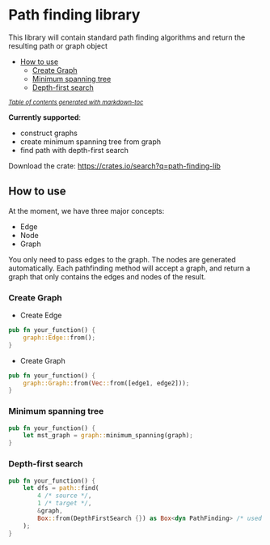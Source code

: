 # Path finding library

This library will contain standard path finding algorithms and return the resulting path or graph object

- [How to use](#how-to-use)
    * [Create Graph](#create-graph)
    * [Minimum spanning tree](#minimum-spanning-tree)
    * [Depth-first search](#depth-first-search)

<small><i><a href='http://ecotrust-canada.github.io/markdown-toc/'>Table of contents generated with markdown-toc</a></i></small>

<b>Currently supported</b>:
- construct graphs
- create minimum spanning tree from graph
- find path with depth-first search

Download the crate: https://crates.io/search?q=path-finding-lib

## How to use
At the moment, we have three major concepts:
- Edge
- Node
- Graph

You only need to pass edges to the graph. The nodes are generated automatically. Each pathfinding method will accept a graph,
and return a graph that only contains the edges and nodes of the result.

### Create Graph

- Create Edge
```rust
pub fn your_function() {
    graph::Edge::from();
}
```

- Create Graph

```rust
pub fn your_function() {
    graph::Graph::from(Vec::from([edge1, edge2]));
}
```

### Minimum spanning tree
```rust
pub fn your_function() {
    let mst_graph = graph::minimum_spanning(graph);
}
```

### Depth-first search
```rust
pub fn your_function() {
    let dfs = path::find(
        4 /* source */, 
        1 /* target */, 
        &graph, 
        Box::from(DepthFirstSearch {}) as Box<dyn PathFinding> /* used algorithm */
    );
}
```